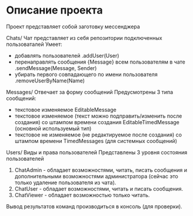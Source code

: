 # Описание проекта
Проект представляет собой заготовку мессенджера

Chats/
Чат представляет из себя репозитории подключенных пользоваталей
Умеет:
- добавлять пользователей .addUser(User)
- перенаправлять сообщения {Message} всем пользователям в чате .sendMessage(Message, Sender)
- убирать первого совпадающего по имени пользователя .removeUserByName(Name)


Messages/
Отвечает за форму сообщений
Предусмотрены 3 типа сообщений:
- текстовое изменяемое EditableMessage 
- текстовое изменяемое (текст можно подправить/изменить после создания) со штампом времени создания EditableTimedMessage (основной используемый тип)
- текстовое не изменяемое (не редактируемое после создания) со штампом времени TimedMessages (для системных сообщений)

Users/
Виды и права пользователей
Представлены 3 уровня состояния пользователей
1. ChatAdmin - обладает возможностями, читать, писать сообщения и дополнительными возможностями администратора (сейчас это только удаление пользователя из чата).
2. ChatUser - обладает возможностями, читать и писать сообщения.
3. ChatViewer - обладает возможностью только читать.

Вывод результатов команд производиться в консоль (для проверки).